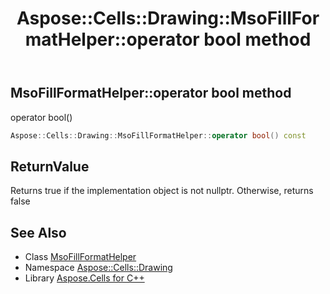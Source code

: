 ﻿---
title: Aspose::Cells::Drawing::MsoFillFormatHelper::operator bool method
linktitle: operator bool
second_title: Aspose.Cells for C++ API Reference
description: 'Aspose::Cells::Drawing::MsoFillFormatHelper::operator bool method. operator bool() in C++.'
type: docs
weight: 400
url: /cpp/aspose.cells.drawing/msofillformathelper/operator_bool/
---
## MsoFillFormatHelper::operator bool method


operator bool()

```cpp
Aspose::Cells::Drawing::MsoFillFormatHelper::operator bool() const
```


## ReturnValue

Returns true if the implementation object is not nullptr. Otherwise, returns false

## See Also

* Class [MsoFillFormatHelper](../)
* Namespace [Aspose::Cells::Drawing](../../)
* Library [Aspose.Cells for C++](../../../)
